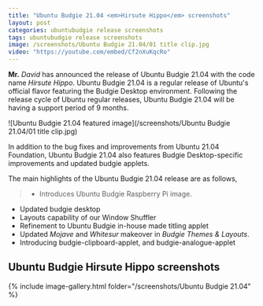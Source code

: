 ```yaml
---
title: "Ubuntu Budgie 21.04 <em>Hirsute Hippo</em> screenshots"
layout: post
categories: ubuntubudgie release screenshots
tags: ubuntubudgie release screenshots
image: /screenshots/Ubuntu Budgie 21.04/01 title clip.jpg
video: "https://youtube.com/embed/Cf2nXuKqcRo"
---
```


**Mr.** *David* has announced the release of Ubuntu Budgie 21.04 with the code name *Hirsute Hippo*. Ubuntu Budgie 21.04 is a regular release of Ubuntu's official flavor featuring the Budgie Desktop environment. Following the release cycle of Ubuntu regular releases, Ubuntu Budgie 21.04 will be having a support period of 9 months.

![Ubuntu Budgie 21.04 featured image](/screenshots/Ubuntu Budgie 21.04/01 title clip.jpg)

In addition to the bug fixes and improvements from Ubuntu 21.04 Foundation, Ubuntu Budgie 21.04 also features Budgie Desktop-specific improvements and updated budgie applets.

The main highlights of the Ubuntu Budgie 21.04 release are as follows,
> - Introduces Ubuntu Budgie Raspberry Pi image.
- Updated budgie desktop
- Layouts capability of our Window Shuffler
- Refinement to Ubuntu Budgie in-house made titling applet
- Updated *Mojave* and *Whitesur* makeover in *Budgie Themes & Layouts*.
- Introducing budgie-clipboard-applet, and budgie-analogue-applet

## Ubuntu Budgie Hirsute Hippo screenshots
{% include image-gallery.html folder="/screenshots/Ubuntu Budgie 21.04" %}